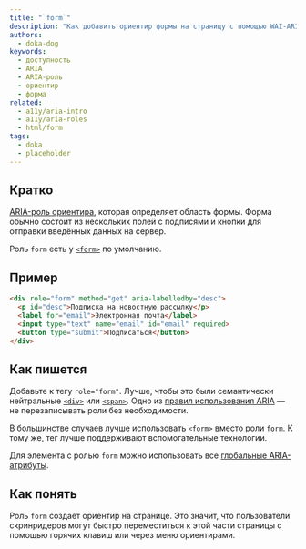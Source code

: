 ```yaml
---
title: "`form`"
description: "Как добавить ориентир формы на страницу с помощью WAI-ARIA."
authors:
  - doka-dog
keywords:
  - доступность
  - ARIA
  - ARIA-роль
  - ориентир
  - форма
related:
  - a11y/aria-intro
  - a11y/aria-roles
  - html/form
tags:
  - doka
  - placeholder
---
```


## Кратко

[ARIA-роль ориентира](/a11y/aria-roles/#roli-orientirov), которая определяет область формы. Форма обычно состоит из нескольких полей с подписями и кнопки для отправки введённых данных на сервер.

Роль `form` есть у [`<form>`](/html/form/) по умолчанию.

## Пример

```html
<div role="form" method="get" aria-labelledby="desc">
  <p id="desc">Подписка на новостную рассылку</p>
  <label for="email">Электронная почта</label>
  <input type="text" name="email" id="email" required>
  <button type="submit">Подписаться</button>
</div>
```

## Как пишется

Добавьте к тегу `role="form"`. Лучше, чтобы это были семантически нейтральные [`<div>`](/html/div/) или [`<span>`](/html/span/). Одно из [правил использования ARIA](/a11y/aria-intro/#pravila-ispolzovaniya) — не перезаписывать роли без необходимости.

В большинстве случаев лучше использовать `<form>` вместо роли `form`. К тому же, тег лучше поддерживают вспомогательные технологии.

Для элемента с ролью `form` можно использовать все [глобальные ARIA-атрибуты](/a11y/aria-attrs/#globalnye-atributy).

## Как понять

Роль `form` создаёт ориентир на странице. Это значит, что пользователи скринридеров могут быстро переместиться к этой части страницы с помощью горячих клавиш или через меню ориентирами.
